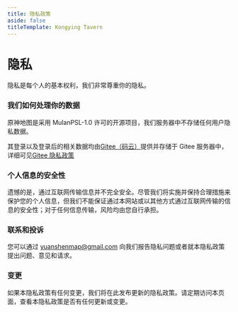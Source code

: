 ```yaml
---
title: 隐私政策
aside: false
titleTemplate: Kongying Tavern
---
```


# 隐私

隐私是每个人的基本权利，我们非常尊重你的隐私。

### 我们如何处理你的数据

原神地图是采用 MulanPSL-1.0 许可的开源项目，我们服务器中不存储任何用户隐私数据。

其登录以及登录后的相关数据均由[Gitee（码云）](https://gitee.com/)提供并存储于 Gitee 服务器中，详细可见[Gitee 隐私政策](https://gitee.com/terms/privacy_terms)

### 个人信息的安全性

遗憾的是，通过互联网传输信息并不完全安全。尽管我们将实施并保持合理措施来保护您的个人信息，但我们不能保证通过本网站或以其他方式通过互联网传输的信息的安全性；对于任何信息传输，风险均由您自行承担。

### 联系和投诉

您可以通过 [yuanshenmap@gmail.com](mailto:yuanshenmap@gmail.com) 向我们报告隐私问题或者就本隐私政策提出问题、意见和请求。

### 变更

如果本隐私政策有任何变更，我们将在此发布更新的隐私政策。请定期访问本页面，查看本隐私政策是否有任何更新或变更。
